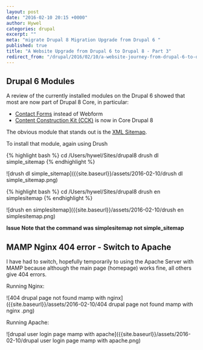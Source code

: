 ```yaml
---
layout: post
date: "2016-02-10 20:15 +0000"
author: Hywel
categories: drupal
excerpt: ""
meta: "migrate Drupal 8 Migration Upgrade from Drupal 6 "
published: true
title: "A Website Upgrade from Drupal 6 to Drupal 8 - Part 3"
redirect_from: "/drupal/2016/02/10/a-website-journey-from-drupal-6-to-drupal-8-part-3.html"
---
```


## Drupal 6 Modules

A review of the currently installed modules on the Drupal 6 showed that most are now part of Drupal 8 Core, in particular:

- [Contact Forms](https://www.ostraining.com/blog/drupal/drupal-8-contact-forms/) instead of Webform
- [Content Construction Kit (CCK)](https://www.drupal.org/node/2606836) is now in Core Drupal 8

The obvious module that stands out is the [XML Sitemap](https://www.drupal.org/project/simple_sitemap).

To install that module, again using Drush

{% highlight bash %}
cd /Users/hywel/Sites/drupal8
drush dl simple_sitemap
{% endhighlight %}

![drush dl simple_sitemap]({{site.baseurl}}/assets/2016-02-10/drush dl simple_sitemap.png)

{% highlight bash %}
cd /Users/hywel/Sites/drupal8
drush en simplesitemap
{% endhighlight %}

![drush en simplesitemap]({{site.baseurl}}/assets/2016-02-10/drush en simplesitemap.png)

**Issue Note that the command was simplesitemap not simple_sitemap**

## MAMP Nginx 404 error - Switch to Apache

I have had to switch, hopefully temporarily to using the Apache Server with MAMP because although the main page (homepage) works fine, all others give 404 errors.

Running Nginx:

![404 drupal page not found mamp with nginx]({{site.baseurl}}/assets/2016-02-10/404 drupal page not found mamp with nginx .png)

Running Apache:

![drupal user login page mamp with apache]({{site.baseurl}}/assets/2016-02-10/drupal user login page mamp with apache.png)
